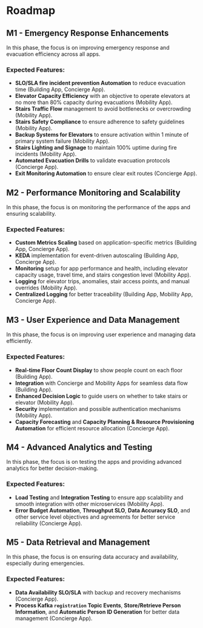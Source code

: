 # Roadmap

## M1 - Emergency Response Enhancements

In this phase, the focus is on improving emergency response and evacuation efficiency across all apps.

### Expected Features:
- **SLO/SLA fire incident prevention Automation** to reduce evacuation time (Building App, Concierge App).
- **Elevator Capacity Efficiency** with an objective to operate elevators at no more than 80% capacity during evacuations (Mobility App).
- **Stairs Traffic Flow** management to avoid bottlenecks or overcrowding (Mobility App).
- **Stairs Safety Compliance** to ensure adherence to safety guidelines (Mobility App).
- **Backup Systems for Elevators** to ensure activation within 1 minute of primary system failure (Mobility App).
- **Stairs Lighting and Signage** to maintain 100% uptime during fire incidents (Mobility App).
- **Automated Evacuation Drills** to validate evacuation protocols (Concierge App).
- **Exit Monitoring Automation** to ensure clear exit routes (Concierge App).

## M2 - Performance Monitoring and Scalability

In this phase, the focus is on monitoring the performance of the apps and ensuring scalability.

### Expected Features:
- **Custom Metrics Scaling** based on application-specific metrics (Building App, Concierge App).
- **KEDA** implementation for event-driven autoscaling (Building App, Concierge App).
- **Monitoring** setup for app performance and health, including elevator capacity usage, travel time, and stairs congestion level (Mobility App).
- **Logging** for elevator trips, anomalies, stair access points, and manual overrides (Mobility App).
- **Centralized Logging** for better traceability (Building App, Mobility App, Concierge App).

## M3 - User Experience and Data Management

In this phase, the focus is on improving user experience and managing data efficiently.

### Expected Features:
- **Real-time Floor Count Display** to show people count on each floor (Building App).
- **Integration** with Concierge and Mobility Apps for seamless data flow (Building App).
- **Enhanced Decision Logic** to guide users on whether to take stairs or elevator (Mobility App).
- **Security** implementation and possible authentication mechanisms (Mobility App).
- **Capacity Forecasting** and **Capacity Planning & Resource Provisioning Automation** for efficient resource allocation (Concierge App).

## M4 - Advanced Analytics and Testing

In this phase, the focus is on testing the apps and providing advanced analytics for better decision-making.

### Expected Features:
- **Load Testing** and **Integration Testing** to ensure app scalability and smooth integration with other microservices (Mobility App).
- **Error Budget Automation**, **Throughput SLO**, **Data Accuracy SLO**, and other service level objectives and agreements for better service reliability (Concierge App).

## M5 - Data Retrieval and Management

In this phase, the focus is on ensuring data accuracy and availability, especially during emergencies.

### Expected Features:
- **Data Availability SLO/SLA** with backup and recovery mechanisms (Concierge App).
- **Process Kafka `registration` Topic Events**, **Store/Retrieve Person Information**, and **Automatic Person ID Generation** for better data management (Concierge App).
